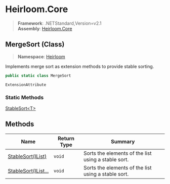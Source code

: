 # Heirloom.Core

> **Framework**: .NETStandard,Version=v2.1  
> **Assembly**: [Heirloom.Core][0]

## MergeSort (Class)

> **Namespace**: [Heirloom][0]

Implements merge sort as extension methods to provide stable sorting.

```cs
public static class MergeSort
```

`ExtensionAttribute`

### Static Methods

[StableSort\<T>][1]

## Methods

| Name                           | Return Type | Summary                                             |
|--------------------------------|-------------|-----------------------------------------------------|
| [StableSort<T>(IList<T>)][1]   | `void`      | Sorts the elements of the list using a stable sort. |
| [StableSort<T>(IList<T>...][1] | `void`      | Sorts the elements of the list using a stable sort. |

[0]: ../../Heirloom.Core.md
[1]: MergeSort/StableSort[T].md
